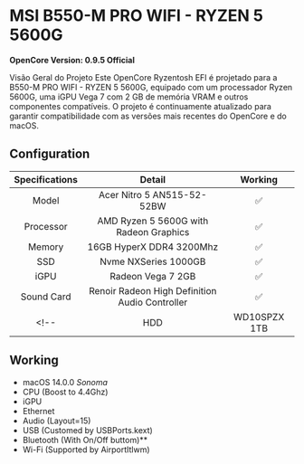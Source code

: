 # MSI B550-M PRO WIFI - RYZEN 5 5600G


**OpenCore Version: 0.9.5 Official**

Visão Geral do Projeto
Este OpenCore Ryzentosh EFI é projetado para a B550-M PRO WIFI - RYZEN 5 5600G, equipado com um processador Ryzen 5600G, uma iGPU Vega 7 com 2 GB de memória VRAM e outros componentes compatíveis. O projeto é continuamente atualizado para garantir compatibilidade com as versões mais recentes do OpenCore e do macOS.

## Configuration

| Specifications | Detail | Working |
| :------------: | :------: | :--------: |
| Model | Acer Nitro 5 AN515-52-52BW | ✅ |
| Processor | AMD Ryzen 5 5600G with Radeon Graphics | ✅ |
| Memory | 16GB HyperX DDR4 3200Mhz | ✅ |
| SSD | Nvme NXSeries 1000GB | ✅ |
| iGPU | Radeon Vega 7 2GB | ✅ |
| Sound Card | Renoir Radeon High Definition Audio Controller | ✅ |
<!-- | HDD | WD10SPZX 1TB | ✅ | -->

## Working

- macOS 14.0.0 *Sonoma*
- CPU (Boost to 4.4Ghz)
- iGPU
- Ethernet
- Audio (Layout=15)
- USB (Customed by USBPorts.kext)
- Bluetooth (With On/Off buttom)**
- Wi-Fi (Supported by AirportItlwm)

